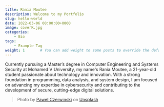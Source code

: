 ```yaml
---
title: Rania Moutee
description: Welcome to my Portfolio
slug: hello-world
date: 2022-03-06 00:00:00+0000
image: coverR.jpg
categories:
    - Bio
tags:
    - Example Tag
weight: 1       # You can add weight to some posts to override the default sorting (date descending)
---
```


Currently pursuing a Master’s degree in Computer Engineering and Systems Security at Mohamed V University, my name's Rania Moutee, a 21-year-old student passionate about technology and innovation. 
With a strong foundation in programming, data analysis, and system design, I am focused on advancing my expertise in cybersecurity and contributing to the development of secure, cutting-edge digital solutions.

> Photo by [Pawel Czerwinski](https://unsplash.com/@pawel_czerwinski) on [Unsplash](https://unsplash.com/)